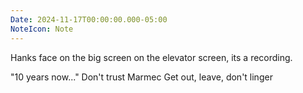 ```yaml
---
Date: 2024-11-17T00:00:00.000-05:00
NoteIcon: Note
---
```

Hanks face on the big screen on the elevator screen, its a recording.

"10 years now..."
Don't trust Marmec
Get out, leave, don't linger